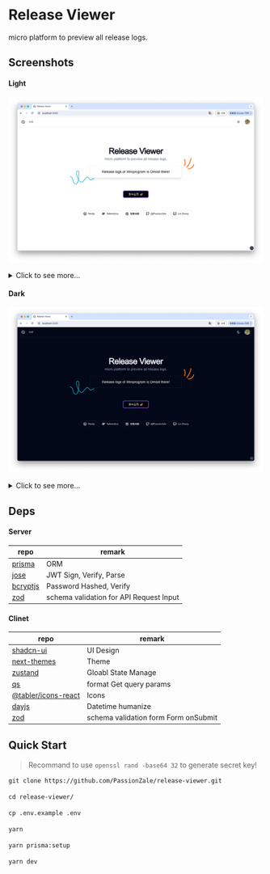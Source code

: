 # Release Viewer

micro platform to preview all release logs.

## Screenshots

#### Light

![home](./screenshots/light/home.png)

<details>
<summary>Click to see more...</summary>

![home](./screenshots/light/system.png)
![home](./screenshots/light/pipeline.png)
![home](./screenshots/light/register.png)
![home](./screenshots/light/admin.png)
![home](./screenshots/light/app.png)

</details>

#### Dark

![home](./screenshots/dark/home.png)

<details>
<summary>Click to see more...</summary>

![home](./screenshots/dark/system.png)
![home](./screenshots/dark/pipeline.png)
![home](./screenshots/dark/register.png)
![home](./screenshots/dark/admin.png)
![home](./screenshots/dark/app.png)

</details>

## Deps

#### Server

| repo                                             | remark                                  |
| ------------------------------------------------ | --------------------------------------- |
| [prisma](https://github.com/prisma/prisma)       | ORM                                     |
| [jose](https://github.com/panva/jose)            | JWT Sign, Verify, Parse                 |
| [bcryptjs](https://github.com/dcodeIO/bcrypt.js) | Password Hashed, Verify                 |
| [zod](https://github.com/colinhacks/zod)         | schema validation for API Request Input |

#### Clinet

| repo                                                          | remark                               |
| ------------------------------------------------------------- | ------------------------------------ |
| [shadcn-ui](https://github.com/shadcn-ui/ui)                  | UI Design                            |
| [next-themes](https://github.com/pacocoursey/next-themes)     | Theme                                |
| [zustand](https://github.com/pmndrs/zustand)                  | Gloabl State Manage                  |
| [qs](https://github.com/ljharb/qs)                            | format Get query params              |
| [@tabler/icons-react](https://github.com/tabler/tabler-icons) | Icons                                |
| [dayjs](https://github.com/iamkun/dayjs)                      | Datetime humanize                    |
| [zod](https://github.com/colinhacks/zod)                      | schema validation form Form onSubmit |

## Quick Start

> Recommand to use `openssl rand -base64 32` to generate secret key!

```shell
git clone https://github.com/PassionZale/release-viewer.git

cd release-viewer/

cp .env.example .env

yarn

yarn prisma:setup

yarn dev
```
